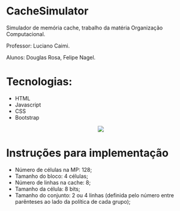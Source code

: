 # CacheSimulator
<p>Simulador de memória cache, trabalho da matéria Organização Computacional. <p>
<p>Professor: Luciano Caimi.</p>
<p>Alunos: Douglas Rosa, Felipe Nagel.</p>

# Tecnologias: 
- HTML
- Javascript
- CSS
- Bootstrap

<p align="center">
<img src="https://github.com/FSNagel/CacheSimulator/blob/master/cache_simulator.gif" />
</p>

# Instruções para implementação

- Número de células na MP: 128;
- Tamanho do bloco: 4 células;
- Número de linhas na cache: 8;
- Tamanho da célula: 8 bits;
- Tamanho do conjunto: 2 ou 4 linhas (definida pelo número entre parênteses ao lado da política de cada grupo);
